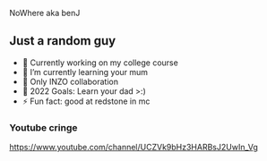 NoWhere aka benJ

## Just a random guy

- 🔭 Currently working on my college course
- 🌱 I’m currently learning your mum
- 👯 Only INZO collaboration 
- 🥅 2022 Goals: Learn your dad >:)
- ⚡ Fun fact: good at redstone in mc


### Youtube cringe
https://www.youtube.com/channel/UCZVk9bHz3HARBsJ2UwIn_Vg
